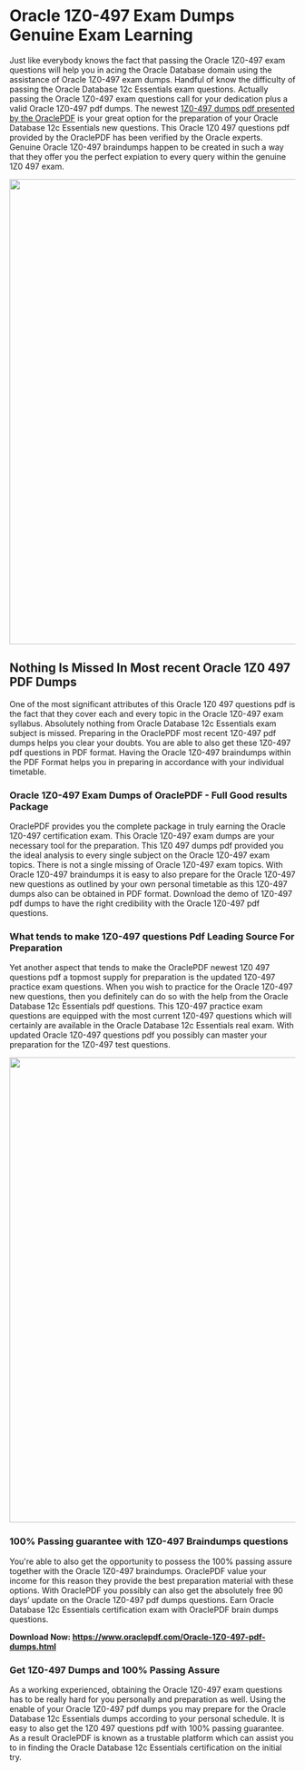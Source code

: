 <h1>Oracle 1Z0-497 Exam Dumps Genuine Exam Learning</h1>
<p>Just like everybody knows the fact that passing the Oracle 1Z0-497 exam questions will help you in acing the&nbsp;Oracle Database&nbsp;domain using the assistance of Oracle 1Z0-497 exam dumps. Handful of know the difficulty of passing the Oracle Database 12c Essentials exam questions. Actually passing the Oracle 1Z0-497 exam questions call for your dedication plus a valid Oracle 1Z0-497 pdf dumps. The newest&nbsp;<a href="https://www.oraclepdf.com/Oracle-1Z0-497-pdf-dumps.html">1Z0-497 dumps pdf presented by the OraclePDF</a>&nbsp;is your great option for the preparation of your Oracle Database 12c Essentials new questions. This Oracle 1Z0 497 questions pdf provided by the OraclePDF has been verified by the Oracle experts. Genuine Oracle 1Z0-497 braindumps happen to be created in such a way that they offer you the perfect expiation to every query within the genuine 1Z0 497 exam.</p>
<p><a href="https://www.oraclepdf.com/Oracle-1Z0-497-pdf-dumps.html"><img src="https://i.ibb.co/mJY6Knz/1.png" width="820" /></a></p>
<h2>Nothing Is Missed In Most recent Oracle 1Z0 497 PDF Dumps</h2>
<p>One of the most significant attributes of this Oracle 1Z0 497 questions pdf is the fact that they cover each and every topic in the Oracle 1Z0-497 exam syllabus. Absolutely nothing from Oracle Database 12c Essentials exam subject is missed. Preparing in the OraclePDF most recent 1Z0-497 pdf dumps helps you clear your doubts. You are able to also get these 1Z0-497 pdf questions in PDF format. Having the Oracle 1Z0-497 braindumps within the PDF Format helps you in preparing in accordance with your individual timetable.</p>
<h3>Oracle 1Z0-497 Exam Dumps of OraclePDF - Full Good results Package</h3>
<p>OraclePDF provides you the complete package in truly earning the Oracle 1Z0-497 certification exam. This Oracle 1Z0-497 exam dumps are your necessary tool for the preparation. This 1Z0 497 dumps pdf provided you the ideal analysis to every single subject on the Oracle 1Z0-497 exam topics. There is not a single missing of Oracle 1Z0-497 exam topics. With Oracle 1Z0-497 braindumps it is easy to also prepare for the Oracle 1Z0-497 new questions as outlined by your own personal timetable as this 1Z0-497 dumps also can be obtained in PDF format. Download the demo of 1Z0-497 pdf dumps to have the right credibility with the Oracle 1Z0-497 pdf questions.</p>
<h3>What tends to make 1Z0-497 questions Pdf Leading Source For Preparation</h3>
<p>Yet another aspect that tends to make the OraclePDF newest 1Z0 497 questions pdf a topmost supply for preparation is the updated 1Z0-497 practice exam questions. When you wish to practice for the Oracle 1Z0-497 new questions, then you definitely can do so with the help from the Oracle Database 12c Essentials pdf questions. This 1Z0-497 practice exam questions are equipped with the most current 1Z0-497 questions which will certainly are available in the Oracle Database 12c Essentials real exam. With updated Oracle 1Z0-497 questions pdf you possibly can master your preparation for the 1Z0-497 test questions.</p>
<p><img src="https://i.ibb.co/TWQ7T6D/2.png" width="820" /></p>
<h3>100% Passing guarantee with 1Z0-497 Braindumps questions</h3>
<p>You're able to also get the opportunity to possess the 100% passing assure together with the Oracle 1Z0-497 braindumps. OraclePDF value your income for this reason they provide the best preparation material with these options. With OraclePDF you possibly can also get the absolutely free 90 days&rsquo; update on the Oracle 1Z0-497 pdf dumps questions. Earn Oracle Database 12c Essentials certification exam with&nbsp;OraclePDF&nbsp;brain dumps questions.</p>
<p><strong>Download Now: <a href="https://www.oraclepdf.com/Oracle-1Z0-497-pdf-dumps.html">https://www.oraclepdf.com/Oracle-1Z0-497-pdf-dumps.html</a></strong></p>
<h3>Get 1Z0-497&nbsp;Dumps&nbsp;and 100% Passing Assure</h3>
<p>As a working experienced, obtaining the Oracle 1Z0-497 exam questions has to be really hard for you personally and preparation as well. Using the enable of your Oracle 1Z0-497 pdf dumps you may prepare for the Oracle Database 12c Essentials dumps according to your personal schedule. It is easy to also get the 1Z0 497 questions pdf with 100% passing guarantee. As a result OraclePDF is known as a trustable platform which can assist you to in finding the Oracle Database 12c Essentials certification on the initial try.</p>
